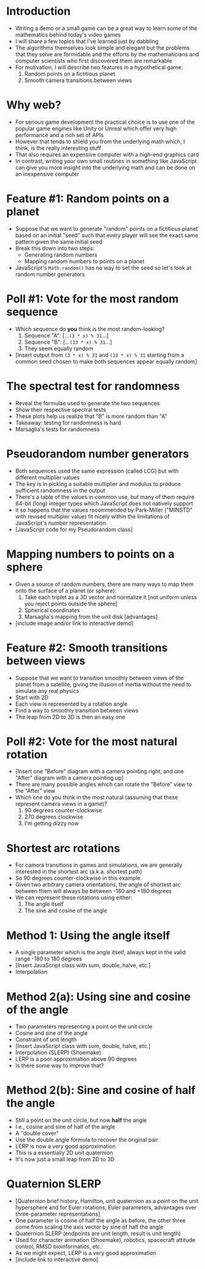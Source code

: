 # Introduction

- Writing a demo or a small game can be a great way to learn
  some of the mathematics behind today's video games
- I will share a few topics that I've learned
  just by dabbling
- The algorithms themselves look simple and elegant
  but the problems that they solve are formidable
  and the efforts by the mathematicians and
  computer scientists who first discovered them
  are remarkable
- For motivation, I will describe two features in
  a hypothetical game:
  1. Random points on a fictitious planet
  1. Smooth camera transitions between views

# Why web?

- For serious game development the practical choice
  is to use one of the popular game engines
  like Unity or Unreal
  which offer very high performance
  and a rich set of APIs
- However that tends to shield you from the underlying math
  which, I think, is the really interesting stuff
- That also requires an expensive computer
  with a high-end graphics card
- In contrast, writing your own small routines
  in something like JavaScript can give you
  more insight into the underlying math
  and can be done on an inexpensive computer

# Feature #1: Random points on a planet

- Suppose that we want to generate "random" points
  on a fictitious planet based on an initial "seed"
  such that every player will see the exact same pattern
  given the same initial seed
- Break this down into two steps:
  - Generating random numbers
  - Mapping random numbers to points on a planet
- JavaScript's `Math.random()` has no way to set the seed
  so let's look at random number generators

# Poll #1: Vote for the most random sequence

- Which sequence do **you** think is the most random-looking?
  1. Sequence "A": [...`(3 * x) % 31`...]
  1. Sequence "B": [...`(13 * x) % 31`...]
  1. They seem equally random
- [Insert output from `(3 * x) % 31` and `(13 * x) % 31`
  starting from a common seed chosen to make both sequences
  appear equally random]

# The spectral test for randomness

- Reveal the formulae used to generate the two sequences
- Show their respective spectral tests
- These plots help us realize that "B" is more random than "A"
- Takeaway: testing for randomness is hard
- Marsaglia's tests for randomness

# Pseudorandom number generators

- Both sequences used the same expression (called LCG)
  but with different multiplier values
- The key is in picking a suitable multiplier
  and modulus to produce sufficient randomness in the output
- There's a table of the values in common use, but
  many of them require 64-bit (long) integer types
  which JavaScript does not natively support
- it so happens that the values recommended by Park-Miller
  ("MINSTD" with revised multipler value)
  fit nicely within the limitations of JavaScript's number representation
- [JavaScript code for my Pseudorandom class]

# Mapping numbers to points on a sphere

- Given a source of random numbers,
  there are many ways to map them onto the surface
  of a planet (or sphere):
  1. Take each triplet as a 3D vector and
     normalize it [not uniform unless you reject
     points outside the sphere]
  1. Spherical coordinates
  1. Marsaglia's mapping from the unit disk
     [advantages]
- [include image and/or link to interactive demo]

# Feature #2: Smooth transitions between views

- Suppose that we want to transition smoothly
  between views of the planet from a satellite,
  giving the illusion of inertia
  without the need to simulate any real physics
- Start with 2D
- Each view is represented by a rotation angle
- Find a way to smoothly transition between views
- The leap from 2D to 3D is then an easy one

# Poll #2: Vote for the most natural rotation

- [Insert one "Before" diagram with a camera pointing right,
  and one "After" diagram with a camera pointing up]
- There are many possible angles which can rotate the "Before"
  view to the "After" view
- Which one do you think in the most natural (assuming
  that these represent camera views in a game)?
  1. 90 degrees counter-clockwise
  1. 270 degrees clockwise
  1. I'm getting dizzy now

# Shortest arc rotations

- For camera transitions in games and simulations,
  we are generally interested in the shortest arc
  (a.k.a. shortest path)
- So 90 degrees counter-clockwise in this example
- Given two arbitrary camera orientations,
  the angle of shortest arc between them
  will always be between -180 and +180 degrees
- We can represent these rotations using either:
  1. The angle itself
  1. The sine and cosine of the angle

# Method 1: Using the angle itself

- A single parameter which is the angle itself,
  always kept in the valid range -180 to 180 degrees
- [Insert JavaScript class with sum, double, halve, etc.]
- Interpolation

# Method 2(a): Using sine and cosine of the angle

- Two parameters representing a point on the unit circle
- Cosine and sine of the angle
- Constraint of unit length
- [Insert JavaScript class with sum, double, halve, etc.]
- Interpolation (SLERP) (Shoemake)
- LERP is a poor approximation above 90 degrees
- Is there some way to improve that?

# Method 2(b): Sine and cosine of half the angle

- Still a point on the unit circle,
  but now **half** the angle
- I.e., cosine and sine of half of the angle
- A "double cover"
- Use the double angle formula to recover the original pair
- LERP is now a very good approximation
- This is a essentially 2D unit quaternion
- It's now just a small leap from 2D to 3D

# Quaternion SLERP

- [Quaternion brief history, Hamilton, unit quaternion
  as a point on the unit hypersphere and
  for Euler rotations, Euler parameters, advantages
  over three-parameter representations]
- One parameter is cosine of half the angle as before,
  the other three come from scaling the axis vector
  by sine of half the angle
- Quaternion SLERP (endpoints are unit length, result is
  unit length)
- Used for character animation (Shoemake), robotics,
  spacecraft attitude control, RMSD bioinformatics, etc.
- As we might expect, LERP is a very good approximation
- [include link to interactive demo]

